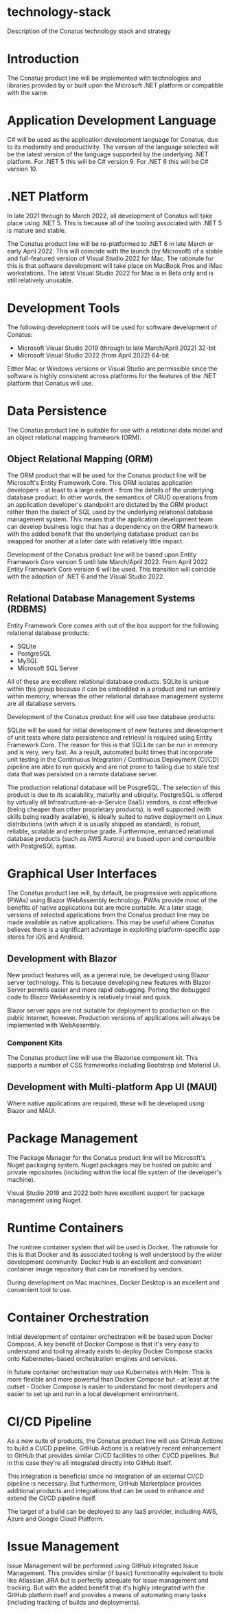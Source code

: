 # technology-stack
Description of the Conatus technology stack and strategy

# Introduction

The Conatus product line will be implemented with technologies and libraries provided by or built upon the Microsoft .NET platform or compatible with the same.

# Application Development Language

C# will be used as the application development language for Conatus, due to its modernity and productivity. The version of the language selected will be the latest version of the language supported by the underlying .NET platform. For .NET 5 this will be C# version 9. For .NET 6 this will be C# version 10.

# .NET Platform

In late 2021 through to March 2022, all development of Conatus will take place using .NET 5. This is because all of the tooling associated with .NET 5 is mature and stable.

The Conatus product line will be re-platformed to .NET 6 in late March or early April 2022. This will coincide with the launch (by Microsoft) of a stable and full-featured version of Visual Studio 2022 for Mac. The rationale for this is that software development will take place on MacBook Pros and iMac workstations. The latest Visual Studio 2022 for Mac is in Beta only and is still relatively unusable.

# Development Tools

The following development tools will be used for software development of Conatus:

- Microsoft Visual Studio 2019 (through to late March/April 2022) 32-bit
- Microsoft Visual Studio 2022 (from April 2022) 64-bit

Either Mac or Windows versions or Visual Studio are permissible since the software is highly consistent across platforms for the features of the .NET platform that Conatus will use.

# Data Persistence

The Conatus product line is suitable for use with a relational data model and an object relational mapping framework (ORM). 

## Object Relational Mapping (ORM)

The ORM product that will be used for the Conatus product line will be Microsoft's Entity Framework Core. This ORM isolates application developers - at least to a large extent - from the details of the underlying database product. In other words, the semantics of CRUD operations from an application developer's standpoint are dictated by the ORM product rather than the dialect of SQL used by the underlying relational database management system. This means that the application development team can develop business logic that has a dependency on the ORM framework with the added benefit that the underlying database product can be swapped for another at a later date with relatively little impact.

Development of the Conatus product line will be based upon Entity Framework Core version 5 until late March/April 2022. From April 2022 Entity Framework Core version 6 will be used. This transition will coincide with the adoption of .NET 6 and the Visual Studio 2022.

## Relational Database Management Systems (RDBMS)

Entity Framework Core comes with out of the box support for the following relational database products:

- SQLite
- PostgreSQL
- MySQL
- Microsoft SQL Server

All of these are excellent relational database products. SQLite is unique within this group because it can be embedded in a product and run entirely within memory, whereas the other relational database management systems are all database servers.

Development of the Conatus product line will use two database products:

SQLite will be used for initial development of new features and development of unit tests where data persistence and retrieval is required using Entity Framework Core. The reason for this is that SQLLite can be run in memory and is very, very fast. As a result, automated build times that incorporate unit testing in the Continuous Integration / Continuous Deployment (CI/CD) pipeline are able to run quickly and are not prone to failing due to stale test data that was persisted on a remote database server.

The production relational database will be PosgreSQL. The selection of this product is due to its scalability, maturity and ubiquity. PostgreSQL is offered by virtually all Infrastructure-as-a-Service (IaaS) vendors, is cost effective (being cheaper than other proprietary products), is well supported (with skills being readily available), is ideally suited to native deployment on Linux distributions (with which it is usually shipped as standard), is robust, reliable, scalable and enterprise grade. Furthermore, enhanced relational database products (such as AWS Aurora) are based upon and compatible with PostgreSQL syntax.

# Graphical User Interfaces

The Conatus product line will, by default, be progressive web applications (PWAs) using Blazor WebAssembly technology. PWAs provide most of the benefits of native applications but are more portable. At a later stage,  versions of selected applications from the Conatus product line may be made available as native applications. This may be useful where Conatus believes there is a significant advantage in exploiting platform-specific app stores for iOS and Android.

## Development with Blazor

New product features will, as a general rule, be developed using Blazor server technology. This is because developing new features with Blazor Server permits easier and more rapid debugging. Porting the debugged code to Blazor WebAssembly is relatively trivial and quick. 

Blazor server apps are not suitable for deployment to production on the public Internet, however. Production versions of applications will always be implemented with WebAssembly.

### Component Kits

The Conatus product line will use the Blazorise component kit. This supports a number of CSS frameworks including Bootstrap and Material UI.

## Development with Multi-platform App UI (MAUI)

Where native applications are required, these will be developed using Blazor and MAUI.

# Package Management

The Package Manager for the Conatus product line will be Microsoft's Nuget packaging system. Nuget packages may be hosted on public and private repositories (including within the local file system of the developer's machine).

Visual Studio 2019 and 2022 both have excellent support for package management using Nuget.

# Runtime Containers

The runtime container system that will be used is Docker. The rationale for this is that Docker and its associated tooling is well understood by the wider development community. Docker Hub is an excellent and convenient container image repository that can be monetised by vendors. 

During development on Mac machines, Docker Desktop is an excellent and convenient tool to use.

# Container Orchestration

Initial development of container orchestration will be based upon Docker Compose. A key benefit of Docker Compose is that it's very easy to understand and tooling already exists to deploy Docker Compose stacks onto Kubernetes-based orchestration engines and services.

In future container orchestration may use Kubernetes with Helm. This is more flexible and more powerful than Docker Compose but - at least at the outset - Docker Compose is easier to understand for most developers and easier to set up and run in a local development environment.

# CI/CD Pipeline

As a new suite of products, the Conatus product line will use GitHub Actions to build a CI/CD pipeline. GitHub Actions is a relatively recent enhancement to GitHub that provides similar CI/CD facilities to other CI/CD pipelines. But in this case they're all integrated directly into GitHub itself. 

This integration is beneficial since no integration of an external CI/CD pipeline is necessary. But furthermore, GitHub Marketplace provides additional products and integrations that can be used to enhance and extend the CI/CD pipeline itself.

The target of a build can be deployed to any IaaS provider, including AWS, Azure and Google Cloud Platform.

# Issue Management

Issue Management will be performed using GitHub integrated Issue Management. This provides similar (if basic) functionality equivalent to tools like Atlassian JIRA but is perfectly adequate for issue management and tracking. But with the added benefit that it's highly integrated with the GitHub platform itself and provides a means of automating many tasks (including tracking of builds and deployments).





